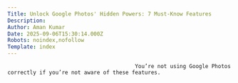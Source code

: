 ```yaml
---
Title: Unlock Google Photos' Hidden Powers: 7 Must-Know Features
Description: 
Author: Aman Kumar
Date: 2025-09-06T15:30:14.000Z
Robots: noindex,nofollow
Template: index
---
```


                                            You’re not using Google Photos correctly if you’re not aware of these features.
                                        